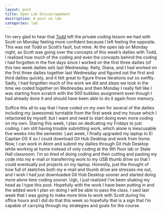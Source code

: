 ```yaml
---
layout: post
title: Open Lab Discouragement
description: A post on lab
categories: lab
---
```

I’m very glad to hear that [Todd](http://tbreijak.github.io/blog/2016-02-17/Slow-and-Steady-Wins-the-Race.html) left the private coding lesson we had with Scott on Monday feeling more confident because I left feeling the opposite. This was not Todd or Scott’s fault, but mine. At the open lab on Monday night, as Scott was going over the concepts of this week’s dailies with Todd, I realized how much of the coding and even the concepts behind the coding I had forgotten in the five days since I worked on the first three dailies (of this two week dailies set) last Wednesday. Kelly, Diana, and I had worked on the first three dailies together last Wednesday and figured out the first and third dailies quickly, and it felt great to figure those iterations out so swiftly. Sadly, I had forgotten much of the work we did and steps we took in the time we coded together on Wednesday and then Monday I really felt like I was starting from scratch with the 500 bubbles assignment even though I had already done it and should have been able to do it again from memory.

Suffice this all to say that I have coded on my own for several of the dailies including my (awesome) turntable from the first week and my house which I refactored by myself, but I want and need to start doing even more coding on my own. Staring this week, I plan on dedicating my Fridays to just coding. I am still having trouble submitting work, which alone is inexcusable five weeks into the semester. Last week, I finally upgraded my laptop to El Capitan OS X so I could download Git Hub Desktop and work from home. Now, I can work in Atom and submit my dailies through Git Hub Desktop while working at home instead of only coding at the 9th floor lab or State Hall classroom. I’m so tired of doing coding and then cutting and pasting my code into my e-mail or transferring work to my USB thumb drive so that I could eventually put projects on my laptop. Honestly, just the thought of how full of sketches both my e-mail and thumb drive are stresses me out, and I wish I had just downloaded Git Hub Desktop sooner and started doing more alone time coding sooner. Ugh, I just realized I’ve been shaking my head as I type this post. Hopefully with the work I have been putting in and the added work I plan on doing I will be able to pass the class. I said last week that I was going to make more time to work with Scott during his office hours and I did do that this week so hopefully that is a sign that I’m capable of carrying through my strategies and goals for the course.
